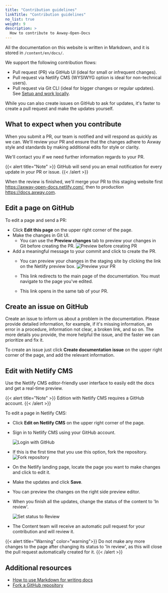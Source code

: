 ```yaml
---
title: "Contribution guidelines"
linkTitle: "Contribution guidelines"
no_list: true
weight: 9
description: >
  How to contribute to Axway-Open-Docs
---
```


All the documentation  on this website is written in Markdown, and it is stored in `/content/en/docs/`.

We support the following contribution flows:

* Pull request (PR) via GitHub UI (ideal for small or infrequent changes).
* Pull request via Netlify CMS (WYSIWYG option is ideal for non-technical users).
* Pull request via Git CLI (ideal for bigger changes or regular updates). See [Setup and work locally](/docs/contribution_guidelines/setup_work_locally).

While you can also create issues on GitHub to ask for updates, it's faster to create a pull request and make the updates yourself.

## What to expect when you contribute

When you submit a PR, our team is notified and will respond as quickly as we can. We'll review your PR and ensure that the changes adhere to Axway style and standards by making additional edits for style or clarity.

We'll contact you if we need further information regards to your PR.

{{< alert title="Note" >}}
GitHub will send you an email notification for every update in your PR or issue.
{{< /alert >}}

When the review is finished, we'll merge your PR to this staging website first <https://axway-open-docs.netlify.com/>, then to production <https://docs.axway.com>.

## Edit a page on GitHub

To edit a page and send a PR:

* Click **Edit this page** on the upper right corner of the page.
* Make the changes in Git UI.
  + You can use the **Preview changes** tab to preview your changes in Git before creating the PR.
    ![Preview before creating PR](/Images/docbook/images/contributing/netlify_preview_beforecreating_PR.png)
* Add a meaningful message to your commit and click to create the PR.
  + You can preview your changes in the staging site by clicking the link on the Netlify preview box.
    ![Preview your PR](/Images/docbook/images/contributing/netlify_preview_PR.png)

  + This link redirects to the main page of the documentation. You must navigate to the page you've edited.
  + This link opens in the same tab of your PR.

## Create an issue on GitHub

Create an issue to inform us about a problem in the documentation. Please provide detailed information, for example, if it's missing information, an error in a procedure, information not clear, a broken link, and so on. The more details you provide, the more helpful the issue, and the faster we can prioritize and fix it.

To create an issue just click **Create documentation issue** on the upper right corner of the page, and add the relevant information.

## Edit with Netlify CMS

Use the Netlify CMS editor-friendly user interface to easily edit the docs and get a real-time preview.

{{< alert title="Note" >}}
Edition with Netlify CMS requires a GitHub account.
{{< /alert >}}

To edit a page in Netlify CMS:

* Click **Edit on Netlify CMS** on the upper right corner of the page.
* Sign in to Netlify CMS using your GitHub account.

    ![Login with GitHub](/Images/docbook/images/contributing/netlifycms_loginwithGitHub.png)
* If this is the first time that you use this option, fork the repository.
    ![Fork repository](/Images/docbook/images/contributing/netlifycms_forkrepo.png)
* On the Netlify landing page, locate the page you want to make changes and click to edit it.
* Make the updates and click **Save**.
* You can preview the changes on the right side preview editor.
* When you finish all the updates, change the status of the content to 'In review'.

    ![Set status to Review](/Images/docbook/images/contributing/netlify_setstatustoreview.png)
* The Content team will receive an automatic pull request for your contribution and will review it.

{{< alert title="Warning" color="warning">}}
Do not make any more changes to the page after changing its status to 'In review', as this will close the pull request automatically created for it.
{{< /alert >}}


## Additional resources

* [How to use Markdown for writing docs](https://docs.microsoft.com/en-us/contribute/how-to-write-use-markdown)
* [Fork a GitHub repository](https://help.github.com/en/articles/fork-a-repo)
